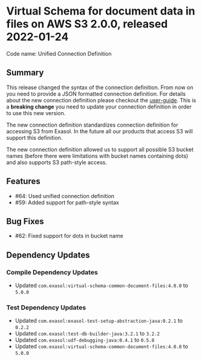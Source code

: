 # Virtual Schema for document data in files on AWS S3 2.0.0, released 2022-01-24

Code name: Unified Connection Definition

## Summary

This release changed the syntax of the connection definition. From now on you need to provide a JSON formatted connection definition. For details about the new connection definition please checkout the [user-guide](../user_guide/user_guide.md#user-content-creating-a-connection). This is a **breaking change** you need to update your connection definition in order to use this new version.

The new connection definition standardizes connection definition for accessing S3 from Exasol. In the future all our products that access S3 will support this definition.

The new connection definition allowed us to support all possible S3 bucket names (before there were limitations with bucket names containing dots) and also supports S3 path-style access.

## Features

* #64: Used unified connection definition
* #59: Added support for path-style syntax

## Bug Fixes

* #62: Fixed support for dots in bucket name

## Dependency Updates

### Compile Dependency Updates

* Updated `com.exasol:virtual-schema-common-document-files:4.0.0` to `5.0.0`

### Test Dependency Updates

* Updated `com.exasol:exasol-test-setup-abstraction-java:0.2.1` to `0.2.2`
* Updated `com.exasol:test-db-builder-java:3.2.1` to `3.2.2`
* Updated `com.exasol:udf-debugging-java:0.4.1` to `0.5.0`
* Updated `com.exasol:virtual-schema-common-document-files:4.0.0` to `5.0.0`
